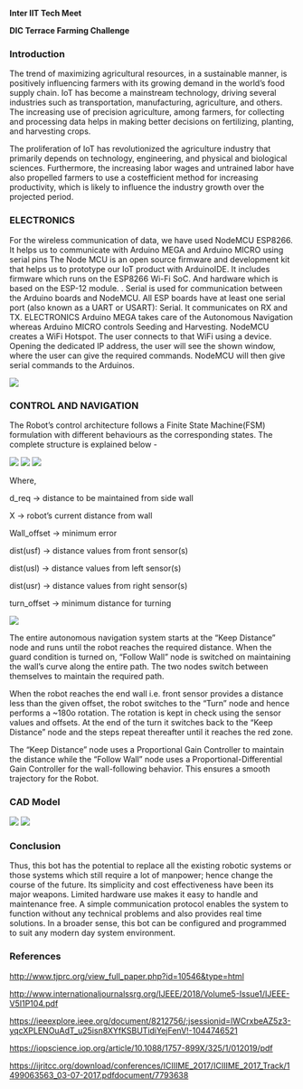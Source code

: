 **Inter IIT Tech Meet**

**DIC Terrace Farming Challenge**

### Introduction

The trend of maximizing agricultural resources, in a sustainable manner, is positively
influencing farmers with its growing demand in the world’s food supply chain. IoT has
become a mainstream technology, driving several industries such as transportation,
manufacturing, agriculture, and others. The increasing use of precision agriculture, among
farmers, for collecting and processing data helps in making better decisions on fertilizing,
planting, and harvesting crops. 

The proliferation of IoT has revolutionized the agriculture industry that primarily depends
on technology, engineering, and physical and biological sciences. Furthermore, the
increasing labor wages and untrained labor have also propelled farmers to use a costefficient method for increasing productivity, which is likely to influence the industry growth
over the projected period. 

### ELECTRONICS

For the wireless communication of data, we have used
NodeMCU ESP8266. It helps us to communicate with
Arduino MEGA and Arduino MICRO using serial pins The
Node MCU is an open source firmware and development
kit that helps us to prototype our IoT product with
ArduinoIDE. It includes firmware which runs on the
ESP8266 Wi-Fi SoC. And hardware which is based on the
ESP-12 module. . Serial is used for communication
between the Arduino boards and NodeMCU. All ESP
boards have at least one serial port (also known as a
UART or USART): Serial. It communicates on RX and TX.
ELECTRONICS
Arduino MEGA takes care of the Autonomous Navigation
whereas Arduino MICRO controls Seeding and Harvesting.
NodeMCU creates a WiFi Hotspot. The user connects to
that WiFi using a device. Opening the dedicated IP
address, the user will see the shown window, where the
user can give the required commands. NodeMCU will then
give serial commands to the Arduinos.

<img src="Images/7.png" >


### CONTROL AND NAVIGATION

The Robot’s control architecture follows a Finite State
Machine(FSM) formulation with different behaviours as
the corresponding states. The complete structure is
explained below - 

<img src="Images/8.png" >

<img src="Images/9.png" >

<img src="Images/10.png" >

Where,

d_req → distance to be maintained from side wall

X → robot’s current distance from wall

Wall_offset → minimum error

dist(usf) → distance values from front sensor(s)

dist(usl) → distance values from left sensor(s)

dist(usr) → distance values from right sensor(s)

turn_offset → minimum distance for turning

<img src="Images/11.png" >

The entire autonomous navigation system starts at the “Keep Distance” node and runs until
the robot reaches the required distance. When the guard condition is turned on, “Follow Wall”
node is switched on maintaining the wall’s curve along the entire path. The two nodes switch
between themselves to maintain the required path.

When the robot reaches the end wall i.e. front sensor provides a distance less than the given
offset, the robot switches to the “Turn” node and hence performs a ~180o rotation. The
rotation is kept in check using the sensor values and offsets. At the end of the turn it switches
back to the “Keep Distance” node and the steps repeat thereafter until it reaches the red
zone.

The “Keep Distance” node uses a Proportional Gain Controller to maintain the distance while
the “Follow Wall” node uses a Proportional-Differential Gain Controller for the wall-following
behavior. This ensures a smooth trajectory for the Robot. 


### CAD Model

<img src="Images/12.png" >
<img src="Images/13.png" >


### Conclusion

Thus, this bot has the potential to replace all the existing robotic systems or
those systems which still require a lot of manpower; hence change the
course of the future. Its simplicity and cost effectiveness have been its major
weapons. Limited hardware use makes it easy to handle and maintenance
free. A simple communication protocol enables the system to function
without any technical problems and also provides real time solutions. In a
broader sense, this bot can be configured and programmed to suit any
modern day system environment.


### References

http://www.tjprc.org/view_full_paper.php?id=10546&type=html

http://www.internationaljournalssrg.org/IJEEE/2018/Volume5-Issue1/IJEEE-V5I1P104.pdf

https://ieeexplore.ieee.org/document/8212756/;jsessionid=lWCrxbeAZ5z3-yqcXPLENOuAdT_u25isn8XYfKSBUTidiYejFenV!-1044746521

https://iopscience.iop.org/article/10.1088/1757-899X/325/1/012019/pdf

https://ijritcc.org/download/conferences/ICIIIME_2017/ICIIIME_2017_Track/1499063563_03-07-2017.pdfdocument/7793638










